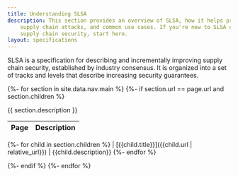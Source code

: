 ```yaml
---
title: Understanding SLSA
description: This section provides an overview of SLSA, how it helps protect against common
    supply chain attacks, and common use cases. If you're new to SLSA or
    supply chain security, start here.
layout: specifications
---
```


SLSA is a specification for describing and incrementally improving supply chain
security, established by industry consensus. It is organized into a set of tracks and levels that describe increasing security guarantees.

{%- for section in site.data.nav.main %}
{%- if section.url == page.url and section.children %}

{{ section.description }}

<!-- markdownlint-capture -->
<!-- markdownlint-disable MD055 MD056 -->
| Page | Description
| ---- | -----------
{%- for child in section.children %}
| [{{child.title}}]({{child.url | relative_url}}) | {{child.description}}
{%- endfor %}
<!-- markdownlint-restore -->

{%- endif %}
{%- endfor %}
